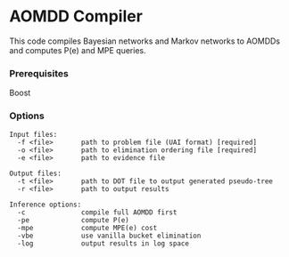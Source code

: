 # AOMDD Compiler

This code compiles Bayesian networks and Markov networks to AOMDDs and computes P(e) and MPE queries.

### Prerequisites
Boost

### Options
    Input files:
      -f <file>       path to problem file (UAI format) [required]
      -o <file>       path to elimination ordering file [required]
      -e <file>       path to evidence file

    Output files:
      -t <file>       path to DOT file to output generated pseudo-tree
      -r <file>       path to output results

    Inference options:
      -c              compile full AOMDD first
      -pe             compute P(e)
      -mpe            compute MPE(e) cost
      -vbe            use vanilla bucket elimination
      -log            output results in log space
